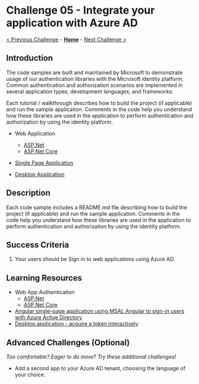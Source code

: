 # Challenge 05 - Integrate your application with Azure AD

[< Previous Challenge](./Challenge-04.md) - **[Home](../README.md)** - [Next Challenge >](./Challenge-06.md)


## Introduction

The code samples are built and maintained by Microsoft to demonstrate usage of our authentication libraries with the Microsoft identity platform. Common authentication and authorization scenarios are implemented in several application types, development languages, and frameworks.

Each tutorial / walkthrough describes how to build the project (if applicable) and run the sample application. Comments in the code help you understand how these libraries are used in the application to perform authentication and authorization by using the identity platform.

- Web Application
    - [ASP.Net](https://learn.microsoft.com/en-us/azure/active-directory/develop/tutorial-v2-asp-webapp)
    - [ASP.Net Core](https://learn.microsoft.com/en-us/azure/active-directory/develop/web-app-quickstart?pivots=devlang-aspnet-core)

- [Single Page Application](https://learn.microsoft.com/en-us/azure/active-directory/develop/tutorial-v2-angular-auth-code) 

- [Desktop Application](https://learn.microsoft.com/en-us/azure/active-directory/develop/tutorial-v2-windows-desktop)

## Description

Each code sample includes a README.md file describing how to build the project (if applicable) and run the sample application. Comments in the code help you understand how these libraries are used in the application to perform authentication and authorization by using the identity platform.

## Success Criteria

1. Your users should be Sign in to web applications using Azure AD.

## Learning Resources

- Web App Authentication
    - [ASP.Net](https://learn.microsoft.com/en-us/azure/active-directory/develop/web-app-quickstart?pivots=devlang-aspnet)
    - [ASP.Net Core](https://learn.microsoft.com/en-us/azure/active-directory/develop/web-app-quickstart?pivots=devlang-aspnet-core)
- [Angular single-page application using MSAL Angular to sign-in users with Azure Active Directory](https://learn.microsoft.com/en-us/azure/active-directory/develop/tutorial-v2-angular-auth-code)
- [Desktop application - acquire a token interactively](https://learn.microsoft.com/en-us/azure/active-directory/develop/scenario-desktop-acquire-token-interactive?tabs=dotnet)


## Advanced Challenges (Optional)

_Too comfortable? Eager to do more? Try these additional challenges!_

- Add a second app to your Azure AD tenant, choosing the language of your choice.
